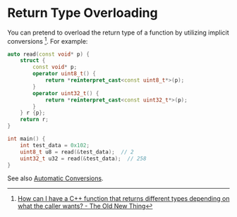 # Return Type Overloading
You can pretend to overload the return type of a function by utilizing implicit conversions [^oldnewthing]. For example:
```cpp
auto read(const void* p) {
    struct {
        const void* p;
        operator uint8_t() {
            return *reinterpret_cast<const uint8_t*>(p);
        }
        operator uint32_t() {
            return *reinterpret_cast<const uint32_t*>(p);
        }
    } r {p};
    return r;
}

int main() {
    int test_data = 0x102;
    uint8_t u8 = read(&test_data);  // 2
    uint32_t u32 = read(&test_data);  // 258
}
```

See also [Automatic Conversions](../Types/Automatic%20Conversions.md).

[^oldnewthing]: [How can I have a C++ function that returns different types depending on what the caller wants? - The Old New Thing](https://devblogs.microsoft.com/oldnewthing/20191106-00/?p=103066)